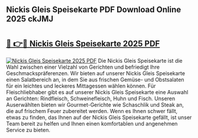 ## Nickis Gleis Speisekarte PDF Download Online 2025 ckJMJ

# <h2><a href="http://gc9zo5.nevu.top/?p=Nickis+Gleis+Speisekarte">🔗 👉🔴 Nickis Gleis Speisekarte 2025 PDF</a></h2>

[![Nickis Gleis Speisekarte 2025 PDF](https://i.imgur.com/dBaPXMq.png)](http://gc9zo5.nevu.top/?p=Nickis+Gleis+Speisekarte)
Die Nickis Gleis Speisekarte ist die Wahl zwischen einer Vielzahl von Gerichten und befriedigt Ihre Geschmackspräferenzen. Wir bieten auf unserer Nickis Gleis Speisekarte einen Salatbereich an, in dem Sie aus frischen Gemüse- und Obstsalaten für ein leichtes und leckeres Mittagessen wählen können. Für Fleischliebhaber gibt es auf unserer Nickis Gleis Speisekarte eine Auswahl an Gerichten: Rindfleisch, Schweinefleisch, Huhn und Fisch. Unseren Auserwählten bieten wir Gourmet-Gerichte wie Schaschlik und Steak an, die auf frischem Feuer zubereitet werden. Wenn es Ihnen schwer fällt, etwas zu finden, das Ihnen auf der Nickis Gleis Speisekarte gefällt, ist unser Team bereit zu helfen und Ihnen einen komfortablen und angenehmen Service zu bieten.
